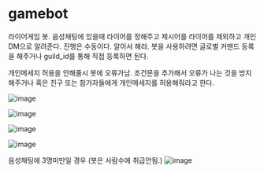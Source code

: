 # gamebot
라이어게임 봇. 음성채팅에 있을때 라이어를 정해주고 제시어를 라이어를 제외하고 개인 DM으로 알려준다. 진행은 수동이다. 알아서 해라.
봇을 사용하려면 글로벌 커맨드 등록을 해주거나 guild_id를 통해 직접 등록하면 된다.

개인메세지 허용을 안해줄시 봇에 오류가남. 조건문을 추가해서 오류가 나는 것을 방지해주거나 혹은 친구 또는 참가자들에게 개인메세지를 허용해줘라고 한다.

![image](https://user-images.githubusercontent.com/58897994/180634401-5f472571-e557-45e5-9c95-84c0598a27a2.png)

![image](https://user-images.githubusercontent.com/58897994/180634430-783bcf70-7425-4393-9f68-16751bbcf3f6.png)

![image](https://user-images.githubusercontent.com/58897994/180634415-82f961e5-a407-417c-a199-a37d8e29f60d.png)

![image](https://user-images.githubusercontent.com/58897994/180634359-1fd9d263-5a9d-4d33-a0a9-0a7ce68f06f8.png)


음성채팅에 3명미만일 경우 (봇은 사람수에 취급안됨.)
![image](https://user-images.githubusercontent.com/58897994/180634465-57f0ad82-5614-4ec9-a7eb-7797414f5aa9.png)
